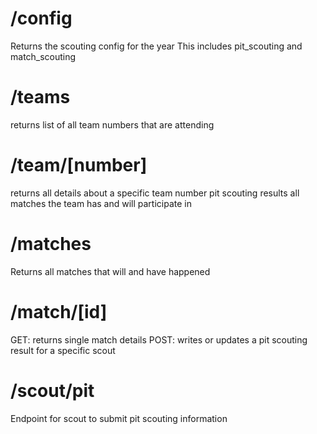 

# /config
Returns the scouting config for the year
This includes pit_scouting and match_scouting

# /teams
returns list of all team numbers that are attending

# /team/[number]
returns all details about a specific team number
pit scouting results
all matches the team has and will participate in

# /matches
Returns all matches that will and have happened

# /match/[id]
GET: returns single match details
POST: writes or updates a pit scouting result for a specific scout

# /scout/pit
Endpoint for scout to submit pit scouting information